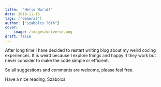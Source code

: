 ```yaml
---
title:  "Hello World!"
date: 2018-11-15
tags: ["General"]
author: ["Szabolcs Tóth"]
cover:
    image: /images/universe.png
draft: false
---
```


After long time I have decided to restart writing blog about my weird coding experiences. It is weird because I explore things and happy if they work but never consider to make the code simple or efficient. 

So all suggestions and comments are welcome, please feel free.

Have a nice reading, Szabolcs
